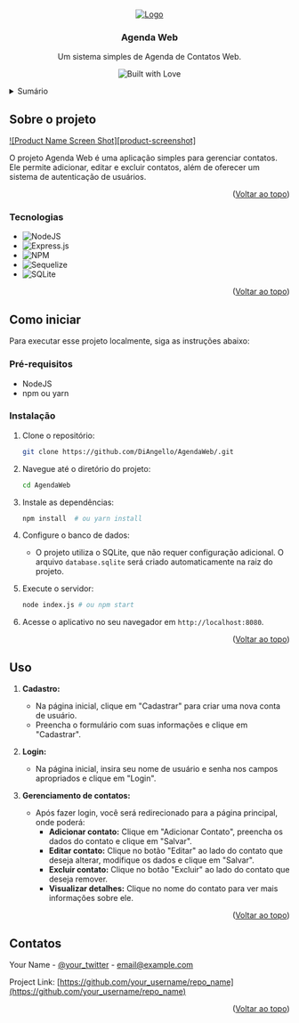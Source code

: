 <a id="readme-top"></a>
<!-- PROJECT LOGO -->
<br />
<div align="center">
  <a href="https://github.com/DiAngello/AgendaWeb">
    <img src="src/views/assets/logo.pn" alt="Logo" >
  </a>

  <h3 align="center">Agenda Web</h3>

  <p align="center">
    Um sistema simples de Agenda de Contatos Web.
    <br /></p>
</div>
 
<p align="center">
  <img src="https://forthebadge.com/images/badges/built-with-love.png" alt="Built with Love">
</p>
<!-- TABLE OF CONTENTS -->
<details>
  <summary>Sumário</summary>
  <ol>
    <li>
      <a href="#about-the-project">Sobre o projeto</a>
      <ul>
        <li><a href="#built-with">Tecnologias</a></li>
      </ul>
    </li>
    <li>
      <a href="#getting-started">Como iniciar</a>
      <ul>
        <li><a href="#prerequisites">Pré-requisitos</a></li>
        <li><a href="#installation">Instalação</a></li>
      </ul>
    </li>
    <li><a href="#usage">Uso</a></li>
    <li><a href="#contact">Contatos</a></li>
  </ol>
</details>

<!-- ABOUT THE PROJECT -->
## Sobre o projeto

[![Product Name Screen Shot][product-screenshot]](https://example.com)

O projeto Agenda Web é uma aplicação simples para gerenciar contatos. Ele permite adicionar, editar e excluir contatos, além de oferecer um sistema de autenticação de usuários.

<p align="right">(<a href="#readme-top">Voltar ao topo</a>)</p>

<!-- BUILT WITH -->
### Tecnologias

* ![NodeJS](https://img.shields.io/badge/node.js-6DA55F?style=for-the-badge&logo=node.js&logoColor=white)
* ![Express.js](https://img.shields.io/badge/express.js-%23404d59.svg?style=for-the-badge&logo=express&logoColor=%2361DAFB)
* ![NPM](https://img.shields.io/badge/NPM-%23CB3837.svg?style=for-the-badge&logo=npm&logoColor=white)
* ![Sequelize](https://img.shields.io/badge/Sequelize-52B0E7?style=for-the-badge&logo=Sequelize&logoColor=white)
* ![SQLite](https://img.shields.io/badge/sqlite-%2307405e.svg?style=for-the-badge&logo=sqlite&logoColor=white)

<p align="right">(<a href="#readme-top">Voltar ao topo</a>)</p>

<!-- GETTING STARTED -->
## Como iniciar

Para executar esse projeto localmente, siga as instruções abaixo:

### Pré-requisitos

* NodeJS
* npm ou yarn

### Instalação

1. Clone o repositório:
   ```sh
   git clone https://github.com/DiAngello/AgendaWeb/.git
   ```
   
2.  Navegue até o diretório do projeto:
    ```sh
    cd AgendaWeb
    ```
    
3.  Instale as dependências:
    ```sh
    npm install  # ou yarn install
    ```
4.  Configure o banco de dados:
    - O projeto utiliza o SQLite, que não requer configuração adicional. O arquivo `database.sqlite` será criado automaticamente na raiz do projeto.
      
5.  Execute o servidor:
    ```sh
    node index.js # ou npm start
    ```
    
6.  Acesse o aplicativo no seu navegador em `http://localhost:8080`.

<p align="right">(<a href="#readme-top">Voltar ao topo</a>)</p>

<!-- USAGE EXAMPLES -->
## Uso

1. **Cadastro:**
   - Na página inicial, clique em "Cadastrar" para criar uma nova conta de usuário.
   - Preencha o formulário com suas informações e clique em "Cadastrar".

2. **Login:**
   - Na página inicial, insira seu nome de usuário e senha nos campos apropriados e clique em "Login".

3. **Gerenciamento de contatos:**
   - Após fazer login, você será redirecionado para a página principal, onde poderá:
     - **Adicionar contato:** Clique em "Adicionar Contato", preencha os dados do contato e clique em "Salvar".
     - **Editar contato:** Clique no botão "Editar" ao lado do contato que deseja alterar, modifique os dados e clique em "Salvar".
     - **Excluir contato:** Clique no botão "Excluir" ao lado do contato que deseja remover.
     - **Visualizar detalhes:** Clique no nome do contato para ver mais informações sobre ele.

<p align="right">(<a href="#readme-top">Voltar ao topo</a>)</p>

<!-- CONTACT -->
## Contatos

Your Name - [@your_twitter](https://twitter.com/your_username) - email@example.com

Project Link: [https://github.com/your_username/repo_name](https://github.com/your_username/repo_name)

<p align="right">(<a href="#readme-top">Voltar ao topo</a>)</p>

